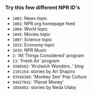 ### Try this few different NPR ID's

- ```1001```: News topic
- ```1002```: NPR.org homepage feed
- ```1004```: World topic
- ```1045```: Movies topic
- ```1007```: Science topic
- ```1032```: Economy topic
- ```1039```: NPR Music
- ```2```: 'All Things Considered' program
- ```13```: 'Fresh Air' program
- ```5500502```: 'Krulwich Wonders..' blog
- ```2101154```: stories by Ari Shapiro
- ```93568166```: 'Monkey See' Pop Culture
- ```94427042```: 'Planet Money'
- ```3850482```: stories by Neda Ulaby
